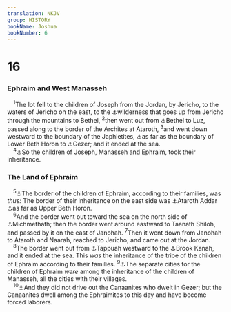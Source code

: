 ```yaml
---
translation: NKJV
group: HISTORY
bookName: Joshua 
bookNumber: 6
---
```


<div class="title"><h1>16</h1><h3>Ephraim and West Manasseh</h3></div>
<span class="verse gios_16_1"> <sup>1</sup>The lot fell to the children of Joseph from the Jordan, by Jericho, to the waters of Jericho on the east, to the <a data-toggle="tooltip" data-placement="bottom" title="Josh. 8:15; 18:12">⚓</a>wilderness that goes up from Jericho through the mountains to Bethel, </span>
<span class="verse gios_16_2"><sup>2</sup>then went out from <a data-toggle="tooltip" data-placement="bottom" title="Josh. 18:13; Judg. 1:26">⚓</a>Bethel to Luz, passed along to the border of the Archites at Ataroth, </span>
<span class="verse gios_16_3"><sup>3</sup>and went down westward to the boundary of the Japhletites, <a data-toggle="tooltip" data-placement="bottom" title="Josh. 18:13; 1 Kin. 9:17; 2 Chr. 8:5">⚓</a>as far as the boundary of Lower Beth Horon to <a data-toggle="tooltip" data-placement="bottom" title="Josh. 21:21; 1 Kin. 9:15; 1 Chr. 7:28">⚓</a>Gezer; and it ended at the sea.<br/></span>
<span class="verse gios_16_4"> <sup>4</sup><a data-toggle="tooltip" data-placement="bottom" title="Josh. 17:14">⚓</a>So the children of Joseph, Manasseh and Ephraim, took their inheritance.<br/></span>
<div class="title"><h3>The Land of Ephraim</h3></div>
<span class="verse gios_16_5"> <sup>5</sup><a data-toggle="tooltip" data-placement="bottom" title="Judg. 1:29; 1 Chr. 7:28, 29">⚓</a>The border of the children of Ephraim, according to their families, was <i>thus:</i> The border of their inheritance on the east side was <a data-toggle="tooltip" data-placement="bottom" title="Josh. 18:13">⚓</a>Ataroth Addar <a data-toggle="tooltip" data-placement="bottom" title="2 Chr. 8:5">⚓</a>as far as Upper Beth Horon.<br/></span>
<span class="verse gios_16_6"> <sup>6</sup>And the border went out toward the sea on the north side of <a data-toggle="tooltip" data-placement="bottom" title="Josh. 17:7">⚓</a>Michmethath; then the border went around eastward to Taanath Shiloh, and passed by it on the east of Janohah. </span>
<span class="verse gios_16_7"><sup>7</sup>Then it went down from Janohah to Ataroth and Naarah, reached to Jericho, and came out at the Jordan.<br/></span>
<span class="verse gios_16_8"> <sup>8</sup>The border went out from <a data-toggle="tooltip" data-placement="bottom" title="Josh. 17:8">⚓</a>Tappuah westward to the <a data-toggle="tooltip" data-placement="bottom" title="Josh. 17:9">⚓</a>Brook Kanah, and it ended at the sea. This <i>was</i> the inheritance of the tribe of the children of Ephraim according to their families. </span>
<span class="verse gios_16_9"><sup>9</sup><a data-toggle="tooltip" data-placement="bottom" title="Josh. 17:9">⚓</a>The separate cities for the children of Ephraim <i>were</i> among the inheritance of the children of Manasseh, all the cities with their villages.<br/></span>
<span class="verse gios_16_10"> <sup>10</sup><a data-toggle="tooltip" data-placement="bottom" title="Josh. 15:63; 17:12, 13; Judg. 1:29; 1 Kin. 9:16">⚓</a>And they did not drive out the Canaanites who dwelt in Gezer; but the Canaanites dwell among the Ephraimites to this day and have become forced laborers.<br/></span>
